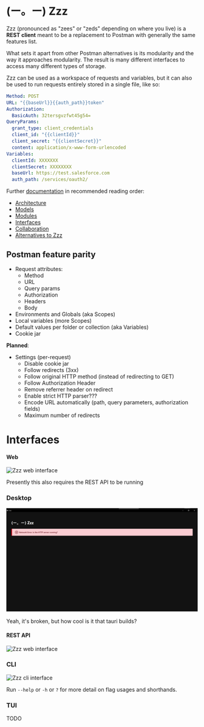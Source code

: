 # (ー。ー) Zzz

>

Zzz (pronounced as "zees" or "zeds" depending on where you live) is a **REST client** meant to be a replacement to Postman with generally the same features list.

What sets it apart from other Postman alternatives is its modularity and the way it approaches modularity. The result is many different interfaces to access many different types of storage.

Zzz can be used as a workspace of requests and variables, but it can also be used to run requests entirely stored in a single file, like so:

```yaml
Method: POST
URL: "{{baseUrl}}{{auth_path}}token"
Authorization:
  BasicAuth: 32tersgvzfwt45g54=
QueryParams:
  grant_type: client_credentials
  client_id: "{{clientId}}"
  client_secret: "{{clientSecret}}"
  content: application/x-www-form-urlencoded
Variables:
  clientId: XXXXXXX
  clientSecret: XXXXXXXX
  baseUrl: https://test.salesforce.com
  auth_path: /services/oauth2/
```

Further [documentation](docs) in recommended reading order:

  - [Architecture](docs/architecture.md)
  - [Models](docs/models.md)
  - [Modules](docs/modules.md)
  - [Interfaces](docs/interfaces.md)
  - [Collaboration](docs/collaboration.md)
  - [Alternatives to Zzz](docs/alternatives.md)


## Postman feature parity

- Request attributes:
  - Method
  - URL
  - Query params
  - Authorization
  - Headers
  - Body
- Environments and Globals (aka Scopes)
- Local variables (more Scopes)
- Default values per folder or collection (aka Variables)
- Cookie jar

**Planned**:

- Settings (per-request)
  - Disable cookie jar
  - Follow redirects (3xx)
  - Follow original HTTP method (instead of redirecting to GET)
  - Follow Authorization Header
  - Remove referrer header on redirect
  - Enable strict HTTP parser???
  - Encode URL automatically (path, query parameters, authorization fields)
  - Maximum number of redirects


# Interfaces

#### Web
![Zzz web interface](./screenshots/web.png)

Presently this also requires the REST API to be running

### Desktop
![Zzz_desktop_interface](./screenshots/desktop.png)

Yeah, it's broken, but how cool is it that tauri builds?

#### REST API
![Zzz web interface](./screenshots/api.png)

### CLI
![Zzz cli interface](./screenshots/cli.png)

Run `--help` or `-h` or `?` for more detail on flag usages and shorthands.

### TUI

TODO
